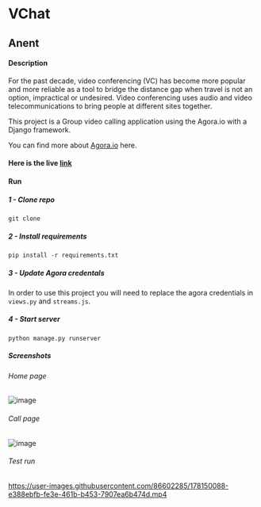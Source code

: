 # VChat

## Anent
#### Description
For the past decade, video conferencing (VC) has become more popular and more reliable as a tool to bridge the distance gap when travel is not an option, impractical or undesired. Video conferencing uses audio and video telecommunications to bring people at different sites together. 

This project is a Group video calling application using the Agora.io with a Django framework.

You can find more about [Agora.io](https://www.agora.io/en/) here.
#### Here is the live [link](https://chakradharsvchat.herokuapp.com/)
#### Run
##### 1 - Clone repo
```
git clone
```
##### 2 - Install requirements
```
pip install -r requirements.txt
```
##### 3 - Update Agora credentals
In order to use this project you will need to replace the agora credentials in `views.py` and `streams.js`.

##### 4 - Start server
```
python manage.py runserver
```
##### Screenshots

###### Home page
![image](https://user-images.githubusercontent.com/86602285/178149758-1b63612b-4af2-435e-96e6-1e8d333a3c36.png)
###### Call page
![image](https://user-images.githubusercontent.com/86602285/178149925-2d936349-4f61-4cf2-b60a-850d94b05728.png)
###### Test run
https://user-images.githubusercontent.com/86602285/178150088-e388ebfb-fe3e-461b-b453-7907ea6b474d.mp4





